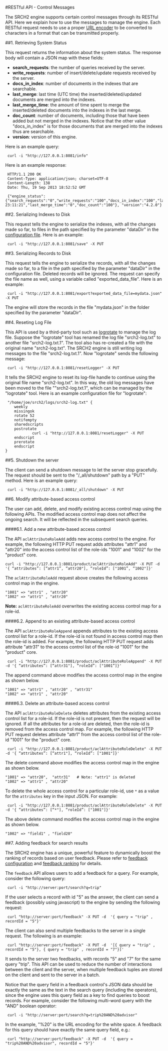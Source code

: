 #RESTful API - Control Messages

The SRCH2 engine supports certain control messages through its RESTful API.  Here we explain how to use the messages
to manage the engine.  Each RESTful request needs to use a proper [URL encoder](http://www.w3schools.com/tags/ref_urlencode.asp) to be converted to characters in a format that can be transmitted properly.

##1. Retrieving System Status

This request returns the information about the system status. The response body will contain a JSON map with these fields:

- <b>search_requests</b>: the number of queries received by the server.
- <b>write_requests</b>: number of insert/delete/update requests received by the server.
- <b>docs_in_index</b>: number of documents in the indexes that are searchable.
- <b>last_merge</b>: last time (UTC time) the inserted/deleted/updated documents are merged into the indexes.
- <b>last_merge_time</b>: the amount of time spent to merge the inserted/deleted documents into the indexes in the last merge.
- <b>doc_count</b>: number of documents, including those that have been added but not merged in the indexes.  Notice that the other value "docs_in_index" is for those documents that are merged into the indexes thus are searchable.
- <b>version</b>: version of this engine.

Here is an example query: 
```
 curl -i "http://127.0.0.1:8081/info"
```

Here is an example response:

```
 HTTP/1.1 200 OK
 Content-Type: application/json; charset=UTF-8
 Content-Length: 138
 Date: Thu, 19 Sep 2013 18:52:52 GMT
 
 {"engine_status":{"search_requests":"0","write_requests":"100","docs_in_index":"100","last_merge":"02/10/14 23:11:21","last_merge_time":"0","doc_count":"100"}, "version":"4.2.0"}
```

##2. Serializing Indexes to Disk

This request tells the engine to serialize the indexes, with all the changes made so far, to files in the path specified by the parameter "dataDir" in the [configuration file](../example-demo/srch2-config.xml). Here is an example: 
```
 curl -i "http://127.0.0.1:8081/save" -X PUT
```

##3. Serializing Records to Disk

This request tells the engine to serialize the records, with all the changes made so far, to a file in the path specified by the parameter "dataDir" in the configuration file. Deleted records will be ignored. The request can specify the file name as well, using a variable called "exported_data_file". Here is an example: 

```
 curl -i "http://127.0.0.1:8081/export?exported_data_file=mydata.json" -X PUT
```

The engine will store the records in the file "mydata.json" in the folder specified by the parameter "dataDir".

##4. Reseting Log File

This API is used by a third-party tool such as
[logrotate](http://linuxcommand.org/man_pages/logrotate8.html) to manage the log file. Suppose the "logrotate" tool has renamed the log file "srch2-log.txt" to another file "srch2-log.txt.1".
The tool also has re-created a file with the original name "srch2-log.txt".  The SRCH2 engine is still writing log messages to the file "srch2-log.txt.1".
Now "logrotate" sends the following message:

```
 curl -i "http://127.0.0.1:8081/resetLogger" -X PUT
```

It tells the SRCH2 engine to reset its log-file handle to continue using the original file name  "srch2-log.txt". In this way, the old log messages have been moved to the file ""srch2-log.txt.1", which can be managed by the "logrotate" tool. Here is an example configuration file for "logrotate":

```
 "/home/joe/srch2/logs/srch2-log.txt" {
    weekly
    missingok
    rotate 52
    notifempty
    sharedscripts
    postrotate
            curl -i "http://127.0.0.1:8081/resetLogger" -X PUT
    endscript
    prerotate
    endscript
}
```

##5. Shutdown the server 

The client can send a shutdown message to let the server stop gracefully. The request should be sent to the "/_all/shutdown" path by a "PUT" method.  Here is an example query: 
```
 curl -i "http://127.0.0.1:8081/_all/shutdown" -X PUT
```

##6. Modify attribute-based access control 

The user can add, delete, and modify existing access control map using the following APIs. The modified access control map does not affect the ongoing search. It will be reflected in the subsequent search queries.

####6.1. Add a new attribute-based access control

The API <code>aclAttributeRoleAdd</code> adds new access control to the engine. For example, 
the following HTTP PUT request adds attributes "attr1" and "attr20" into the access control list of the 
role-ids "1001" and "1002" for the "product" core.

```
curl -i "http://127.0.0.1:8081/product/aclAttributeRoleAdd" -X PUT -d '{ “attributes”: [“attr1”, “attr20"], “roleId”: ["1001”, “1002"]}'

```

The <code>aclAttributeRoleAdd</code> request above creates the following access control map in the engine.
```
"1001" => "attr1" , "attr20"
"1002" => "attr1" , "attr20"
```

<b>Note:</b> <code>aclAttributeRoleAdd</code> overwrites the existing access control map for a role-id.


####6.2. Append to an existing attribute-based access control

The API <code>aclAttributeRoleAppend</code> appends attributes to the existing access control list for a role-id. 
If the role-id is not found in access control map then the role-id is added. For example, the following 
HTTP PUT request adds attribute "attr31" to the access control list of the role-id "1001" for the "product" core.

```
 curl -i "http://127.0.0.1:8081/product/aclAttributeRoleAppend" -X PUT -d '{ “attributes”: [“attr31"], “roleId”: ["1001”]}'
```
The append command above modifies the access control map in the engine as shown below.
```
"1001" => "attr1" , "attr20" , "attr31"
"1002" => "attr1" , "attr20"
```

####6.3. Delete an attribute-based access control

The API <code>aclAttributeRoleDelete</code> deletes attributes from the existing access control list for a role-id. If the role-id is 
not present, then the request will be ignored. If all the attributes for a role-id are deleted, then the role-id is removed from the access control map.
For example, the following HTTP PUT request deletes attribute "attr1" from the access control list of the role-id "1001" for the "product" core.

```
 curl -i "http://127.0.0.1:8081/product/aclAttributeRoleDelete" -X PUT -d '{ “attributes”: [“attr1"], “roleId”: ["1001"]}'
```

The delete command above modifies the access control map in the engine as shown below.
```
"1001" => "attr20",  "attr31"   # Note: "attr1" is deleted
"1002" => "attr1" , "attr20"
```

To delete the whole access control for a particular role-id, use <code>*</code> as a value for the <code>attributes</code> key in the input JSON. For example:

```
 curl -i "http://127.0.0.1:8081/product/aclAttributeRoleDelete" -X PUT -d '{ “attributes”: [“*"], “roleId”: ["1001"]}'
```

The above delete command modifies the access control map in the engine as shown below.

```
"1002" => "field1" , "field20"
```

##7. Adding feedback for search results

The SRCH2 engine has a unique, powerful feature to dynamically
boost the ranking of records based on user feedback.  Please refer 
to [feedback configuration](../configuration/#15-user-feedback-optional) and
[feedback ranking](../ranking/#4-feedback-based-ranking)
for details.

The <code>feedback</code> API allows users to add a feedback for a
query. For example, consider the following query:

```
 curl -i "http://server:port/search?q=trip"
```

If the user selects a record with id "5" as the answer, the client
can send a feedback (possibly using javascript) to the engine by
sending the following request:

```
 curl "http://server:port/feedback" -X PUT -d  '{ query = "trip" , recordId = "5"}' 
```

The client can also send multiple feedbacks to the server in a single
request.  The following is an example:

```
 curl "http://server:port/feedback" -X PUT -d  '[{ query = "trip" , recordId = "5"}, { query = "trip" , recordId = "7"}]' 
```

It sends to the server two feedbacks, with records "5" and "7" for the same query
"trip".  This API can be used to reduce the number of interactions
between the client and the server, when multiple feedback tuples are
stored on the client and sent to the server in a batch.

Notice that the query field in a feedback control's JSON data should
be exactly the same as the text in the search query (including the
operators), since the engine uses this query field as a key to find
queries to boost records. For example, consider the
following multi-word query with the "AND" boolean operator:

```
 curl -i "http://server:port/search?q=trip%20AND%20advisor"
```

In the example, "%20" is the URL encoding for the white space.
A feedback for this query should have exactly the same query field, e.g.:
```
 curl "http://server:port/feedback" -X PUT -d  '{ query = "trip%20AND%20advisor", recordId = "5"}' 
```
